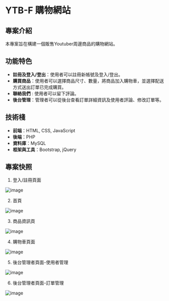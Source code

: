 # YTB-F 購物網站

## 專案介紹
本專案旨在構建一個販售Youtuber周邊商品的購物網站。

## 功能特色
- **註冊及登入/登出**：使用者可以註冊新帳號及登入/登出。
- **購買商品**：使用者可以選擇商品尺寸、數量，將商品加入購物車，並選擇配送方式送出訂單已完成購買。
- **聯絡我們** : 使用者可以留下評論。
- **後台管理**：管理者可以從後台查看訂單詳細資訊及使用者評論、修改訂單等。

## 技術棧
- **前端**：HTML, CSS, JavaScript
- **後端**：PHP
- **資料庫**：MySQL
- **框架與工具**：Bootstrap, jQuery

## 專案快照
1. 登入/註冊頁面

![image](https://github.com/xuan1083355/PHP_final-report_YTB-web/assets/100353401/48a2a713-17e1-4f05-8caf-aba0f2d57fea)

2. 首頁

![image](https://github.com/xuan1083355/PHP_final-report_YTB-web/assets/100353401/1831e933-0fa4-41d4-aaa6-f1eb071c076d)

3. 商品資訊頁

![image](https://github.com/xuan1083355/PHP_final-report_YTB-web/assets/100353401/1a6d9b3d-697e-4234-bfaf-5d428e4cc42e)

4. 購物車頁面

![image](https://github.com/xuan1083355/PHP_final-report_YTB-web/assets/100353401/84b80ffe-b28f-4076-86a3-550a860af734)

5. 後台管理者頁面-使用者管理

![image](https://github.com/xuan1083355/PHP_final-report_YTB-web/assets/100353401/8c5a90ad-eb13-46f2-b124-cf76aa3a936a)

6. 後台管理者頁面-訂單管理

![image](https://github.com/xuan1083355/PHP_final-report_YTB-web/assets/100353401/2a03254c-3602-4b85-b97c-ca2a23f22562)


